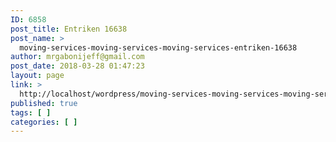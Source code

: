 ```yaml
---
ID: 6858
post_title: Entriken 16638
post_name: >
  moving-services-moving-services-moving-services-entriken-16638
author: mrgabonijeff@gmail.com
post_date: 2018-03-28 01:47:23
layout: page
link: >
  http://localhost/wordpress/moving-services-moving-services-moving-services-entriken-16638/
published: true
tags: [ ]
categories: [ ]
---
```

